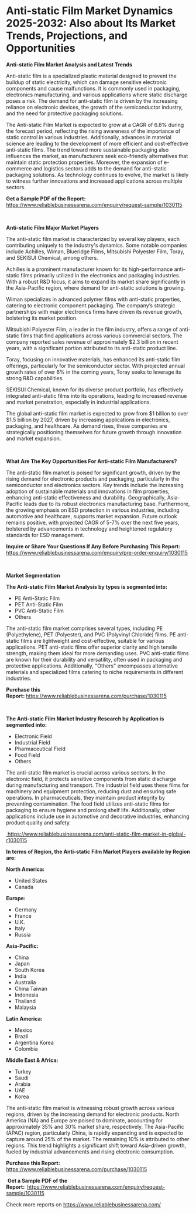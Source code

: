 <p><h1>Anti-static Film Market Dynamics 2025-2032: Also about Its Market Trends, Projections, and Opportunities</h1></p><p><strong>Anti-static Film Market Analysis and Latest Trends</strong></p>
<p><p>Anti-static film is a specialized plastic material designed to prevent the buildup of static electricity, which can damage sensitive electronic components and cause malfunctions. It is commonly used in packaging, electronics manufacturing, and various applications where static discharge poses a risk. The demand for anti-static film is driven by the increasing reliance on electronic devices, the growth of the semiconductor industry, and the need for protective packaging solutions. </p><p>The Anti-static Film Market is expected to grow at a CAGR of 6.8% during the forecast period, reflecting the rising awareness of the importance of static control in various industries. Additionally, advances in material science are leading to the development of more efficient and cost-effective anti-static films. The trend toward more sustainable packaging also influences the market, as manufacturers seek eco-friendly alternatives that maintain static protection properties. Moreover, the expansion of e-commerce and logistics sectors adds to the demand for anti-static packaging solutions. As technology continues to evolve, the market is likely to witness further innovations and increased applications across multiple sectors.</p></p>
<p><strong>Get a Sample PDF of the Report:&nbsp;</strong> <a href="https://www.reliablebusinessarena.com/enquiry/request-sample/1030115?utm_campaign=2793&utm_medium=2&utm_source=Github&utm_content=ia&utm_term=21032025&utm_id=anti-static-film">https://www.reliablebusinessarena.com/enquiry/request-sample/1030115</a></p>
<p>&nbsp;</p>
<p><strong>Anti-static Film Major Market Players</strong></p>
<p><p>The anti-static film market is characterized by several key players, each contributing uniquely to the industry's dynamics. Some notable companies include Achilles, Wiman, Blueridge Films, Mitsubishi Polyester Film, Toray, and SEKISUI Chemical, among others. </p><p>Achilles is a prominent manufacturer known for its high-performance anti-static films primarily utilized in the electronics and packaging industries. With a robust R&D focus, it aims to expand its market share significantly in the Asia-Pacific region, where demand for anti-static solutions is growing.</p><p>Wiman specializes in advanced polymer films with anti-static properties, catering to electronic component packaging. The company’s strategic partnerships with major electronics firms have driven its revenue growth, bolstering its market position.</p><p>Mitsubishi Polyester Film, a leader in the film industry, offers a range of anti-static films that find applications across various commercial sectors. The company reported sales revenue of approximately $2.3 billion in recent years, with a significant portion attributed to its anti-static product line.</p><p>Toray, focusing on innovative materials, has enhanced its anti-static film offerings, particularly for the semiconductor sector. With projected annual growth rates of over 6% in the coming years, Toray seeks to leverage its strong R&D capabilities.</p><p>SEKISUI Chemical, known for its diverse product portfolio, has effectively integrated anti-static films into its operations, leading to increased revenue and market penetration, especially in industrial applications.</p><p>The global anti-static film market is expected to grow from $1 billion to over $1.5 billion by 2027, driven by increasing applications in electronics, packaging, and healthcare. As demand rises, these companies are strategically positioning themselves for future growth through innovation and market expansion.</p></p>
<p>&nbsp;</p>
<p><strong>What Are The Key Opportunities For Anti-static Film Manufacturers?</strong></p>
<p><p>The anti-static film market is poised for significant growth, driven by the rising demand for electronic products and packaging, particularly in the semiconductor and electronics sectors. Key trends include the increasing adoption of sustainable materials and innovations in film properties, enhancing anti-static effectiveness and durability. Geographically, Asia-Pacific leads due to its robust electronics manufacturing base. Furthermore, the growing emphasis on ESD protection in various industries, including automotive and healthcare, supports market expansion. Future outlook remains positive, with projected CAGR of 5-7% over the next five years, bolstered by advancements in technology and heightened regulatory standards for ESD management.</p></p>
<p><strong>Inquire or Share Your Questions If Any Before Purchasing This Report:</strong> <a href="https://www.reliablebusinessarena.com/enquiry/pre-order-enquiry/1030115?utm_campaign=2793&utm_medium=2&utm_source=Github&utm_content=ia&utm_term=21032025&utm_id=anti-static-film">https://www.reliablebusinessarena.com/enquiry/pre-order-enquiry/1030115</a></p>
<p>&nbsp;</p>
<p><strong>Market Segmentation</strong></p>
<p><strong>The Anti-static Film Market Analysis by types is segmented into:</strong></p>
<p><ul><li>PE Anti-Static Film</li><li>PET Anti-Static Film</li><li>PVC Anti-Static Film</li><li>Others</li></ul></p>
<p><p>The anti-static film market comprises several types, including PE (Polyethylene), PET (Polyester), and PVC (Polyvinyl Chloride) films. PE anti-static films are lightweight and cost-effective, suitable for various applications. PET anti-static films offer superior clarity and high tensile strength, making them ideal for more demanding uses. PVC anti-static films are known for their durability and versatility, often used in packaging and protective applications. Additionally, "Others" encompasses alternative materials and specialized films catering to niche requirements in different industries.</p></p>
<p><strong>Purchase this Report:&nbsp;</strong><a href="https://www.reliablebusinessarena.com/purchase/1030115?utm_campaign=2793&utm_medium=2&utm_source=Github&utm_content=ia&utm_term=21032025&utm_id=anti-static-film">https://www.reliablebusinessarena.com/purchase/1030115</a></p>
<p>&nbsp;</p>
<p><strong>The Anti-static Film Market Industry Research by Application is segmented into:</strong></p>
<p><ul><li>Electronic Field</li><li>Industrial Field</li><li>Pharmaceutical Field</li><li>Food Field</li><li>Others</li></ul></p>
<p><p>The anti-static film market is crucial across various sectors. In the electronic field, it protects sensitive components from static discharge during manufacturing and transport. The industrial field uses these films for machinery and equipment protection, reducing dust and ensuring safe operations. In pharmaceuticals, they maintain product integrity by preventing contamination. The food field utilizes anti-static films for packaging to ensure hygiene and prolong shelf life. Additionally, other applications include use in automotive and decorative industries, enhancing product quality and safety.</p></p>
<p><a href="https://www.reliablebusinessarena.com/anti-static-film-market-in-global-r1030115?utm_campaign=2793&utm_medium=2&utm_source=Github&utm_content=ia&utm_term=21032025&utm_id=anti-static-film">&nbsp;https://www.reliablebusinessarena.com/anti-static-film-market-in-global-r1030115</a></p>
<p><strong>In terms of Region, the Anti-static Film Market Players available by Region are:</strong></p>
<p>
    <p> <strong> North America: </strong>
        <ul>
            <li>United States</li>
            <li>Canada</li>
        </ul>
        </p> 
    <p> <strong> Europe: </strong>
        <ul>
            <li>Germany</li>
            <li>France</li>
            <li>U.K.</li>
            <li>Italy</li>
            <li>Russia</li>
        </ul>
        </p> 
    <p> <strong> Asia-Pacific: </strong>
        <ul>
            <li>China</li>
            <li>Japan</li>
            <li>South Korea</li>
            <li>India</li>
            <li>Australia</li>
            <li>China Taiwan</li>
            <li>Indonesia</li>
            <li>Thailand</li>
            <li>Malaysia</li>
        </ul>
        </p> 
    <p> <strong> Latin America: </strong>
        <ul>
            <li>Mexico</li>
            <li>Brazil</li>
            <li>Argentina Korea</li>
            <li>Colombia</li>
        </ul>
        </p> 
    <p> <strong> Middle East & Africa: </strong>
        <ul>
            <li>Turkey</li>
            <li>Saudi</li>
            <li>Arabia</li>
            <li>UAE</li>
            <li>Korea</li>
        </ul>
    </p>
    </p>
<p><p>The anti-static film market is witnessing robust growth across various regions, driven by the increasing demand for electronic products. North America (NA) and Europe are poised to dominate, accounting for approximately 35% and 30% market share, respectively. The Asia-Pacific (APAC) region, particularly China, is rapidly expanding and is expected to capture around 25% of the market. The remaining 10% is attributed to other regions. This trend highlights a significant shift toward Asia-driven growth, fueled by industrial advancements and rising electronic consumption.</p></p>
<p><strong>Purchase this Report: </strong><a href="https://www.reliablebusinessarena.com/purchase/1030115?utm_campaign=2793&utm_medium=2&utm_source=Github&utm_content=ia&utm_term=21032025&utm_id=anti-static-film">https://www.reliablebusinessarena.com/purchase/1030115</a></p>
<p>&nbsp;<strong>Get a Sample PDF of the Report:&nbsp;&nbsp;</strong><a href="https://www.reliablebusinessarena.com/enquiry/request-sample/1030115?utm_campaign=2793&utm_medium=2&utm_source=Github&utm_content=ia&utm_term=21032025&utm_id=anti-static-film">https://www.reliablebusinessarena.com/enquiry/request-sample/1030115</a></p>
<p><strong></strong></p>
<p>Check more reports on <a href="https://www.reliablebusinessarena.com/?utm_campaign=2793&utm_medium=2&utm_source=Github&utm_content=ia&utm_term=21032025&utm_id=anti-static-film">https://www.reliablebusinessarena.com/</a></p>